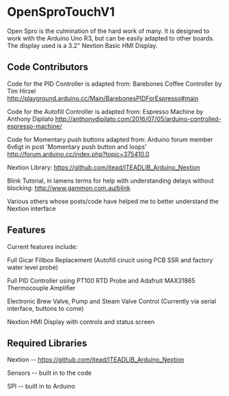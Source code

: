 # OpenSproTouchV1
Open Spro is the culmination of the hard work of many.  It is designed to work with the Arduino Uno R3, but can be easily adapted to other boards.  The display used is a 3.2" Nextion Basic HMI Display.

## Code Contributors

Code for the PID Controller is adapted from:
Barebones Coffee Controller by Tim Hirzel
http://playground.arduino.cc/Main/BarebonesPIDForEspresso#main

Code for the Autofill Controller is adapted from:
Espresso Machine by Anthony Dipilato
http://anthonydipilato.com/2016/07/05/arduino-controlled-espresso-machine/

Code for Momentary push buttons adapted from:
Arduino forum member 6v6gt in post 'Momentary push button and loops'
http://forum.arduino.cc/index.php?topic=375410.0

Nextion Library:
https://github.com/itead/ITEADLIB_Arduino_Nextion

Blink Tutorial, in lamens terms for help with understanding delays without blocking:
http://www.gammon.com.au/blink

Various others whose posts/code have helped me to better understand the Nextion interface

## Features

Current features include:

Full Gicar Fillbox Replacement (Autofill cirucit using PCB SSR and factory water level probe)

Full PID Controller using PT100 RTD Probe and Adafruit MAX31865 Thermocouple Amplifier

Electronic Brew Valve, Pump and Steam Valve Control (Currently via serial interface, buttons to come)

Nextion HMI Display with controls and status screen

## Required Libraries

Nextion -- https://github.com/itead/ITEADLIB_Arduino_Nextion

Sensors -- built in to the code

SPI -- built in to Arduino
